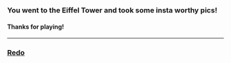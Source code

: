 ### You went to the Eiffel Tower and took some insta worthy pics!

#### Thanks for playing!
---

### [Redo](home.md)